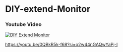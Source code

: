 # DIY-extend-Monitor

### Youtube Video
[![DIY Extend Monitor](https://img.youtube.com/vi/0QBkR5k-f68/0.jpg)](https://youtu.be/0QBkR5k-f68?si=o2w44nGAQwYaPj-I)

https://youtu.be/0QBkR5k-f68?si=o2w44nGAQwYaPj-I

